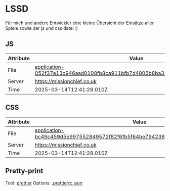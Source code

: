 # LSSD

Für mich und andere Entwickler eine kleine Übersicht der Einsätze aller Spiele sowie der js und css datei :)

<!-- automated -->

## JS

| Attribute | Value                                                                                                                                                                                                |
| --------- | ---------------------------------------------------------------------------------------------------------------------------------------------------------------------------------------------------- |
| File      | [application-052f37a13c946aad0108fb8ca911bfb7d4806b8ba3af705c0209aa76e2445c72.js](https://missionchief.co.uk/assets/application-052f37a13c946aad0108fb8ca911bfb7d4806b8ba3af705c0209aa76e2445c72.js) |
| Server    | https://missionchief.co.uk                                                                                                                                                                           |
| Time      | 2025-03-14T12:41:28.010Z                                                                                                                                                                             |

## CSS

| Attribute | Value                                                                                                                                                                                                  |
| --------- | ------------------------------------------------------------------------------------------------------------------------------------------------------------------------------------------------------ |
| File      | [application-bc49c459d5e997552849572f82f6fb5f64be794238e256b2ba7a8351e1c000b3.css](https://missionchief.co.uk/assets/application-bc49c459d5e997552849572f82f6fb5f64be794238e256b2ba7a8351e1c000b3.css) |
| Server    | https://missionchief.co.uk                                                                                                                                                                             |
| Time      | 2025-03-14T12:41:28.010Z                                                                                                                                                                               |

## Pretty-print

Tool: [prettier](https://prettier.io)
Options: [.prettierrc.json](./.prettierrc.json)

<!-- /automated -->
